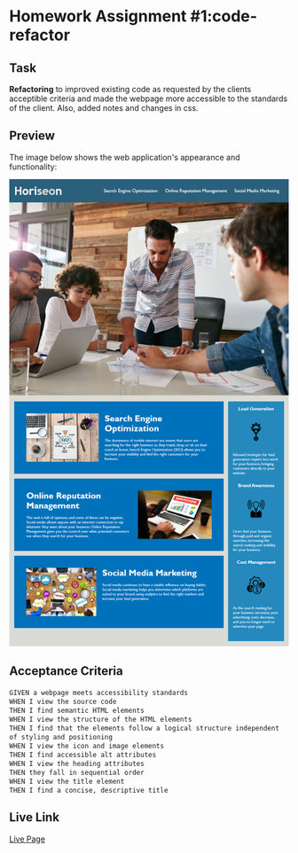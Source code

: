 # Homework Assignment #1:code-refactor

## Task

**Refactoring** to improved existing code as requested by the clients acceptible criteria and made the webpage more accessible to the standards of the client. Also, added notes and changes in css.

## Preview

The image below shows the web application's appearance and functionality:

![The Horiseon webpage includes a navigation bar, a header image, and cards with text and images at the bottom of the page.](./assets/images/01-html-css-git-homework-demo.png)


## Acceptance Criteria

```
GIVEN a webpage meets accessibility standards
WHEN I view the source code
THEN I find semantic HTML elements
WHEN I view the structure of the HTML elements
THEN I find that the elements follow a logical structure independent of styling and positioning
WHEN I view the icon and image elements
THEN I find accessible alt attributes
WHEN I view the heading attributes
THEN they fall in sequential order
WHEN I view the title element
THEN I find a concise, descriptive title
```
## Live Link

[Live Page](https://eymerjr.github.io/code-refactor/)